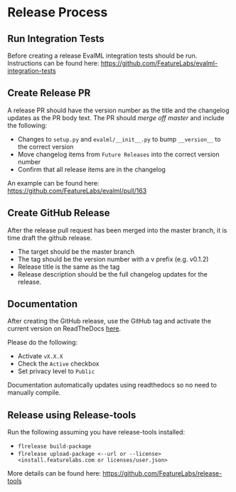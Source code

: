 # Release Process

## Run Integration Tests
Before creating a release EvalML integration tests should be run. Instructions can be found here:
https://github.com/FeatureLabs/evalml-integration-tests

## Create Release PR
A release PR should have the version number as the title and the changelog updates as the PR body text.
The PR should *merge off master* and include the following:
* Changes to `setup.py` and `evalml/__init__.py` to bump `__version__` to the correct version
* Move changelog items from `Future Releases` into the correct version number
* Confirm that all release items are in the changelog

An example can be found here: https://github.com/FeatureLabs/evalml/pull/163

## Create GitHub Release
After the release pull request has been merged into the master branch, it is time draft the github release.
* The target should be the master branch
* The tag should be the version number with a v prefix (e.g. v0.1.2)
* Release title is the same as the tag
* Release description should be the full changelog updates for the release.

## Documentation
After creating the GitHub release, use the GitHub tag and activate the current version on ReadTheDocs [here](https://readthedocs.com/projects/feature-labs-inc-evalml/versions/).

Please do the following:
* Activate `vX.X.X`
* Check the `Active` checkbox
* Set privacy level to `Public`

Documentation automatically updates using readthedocs so no need to manually compile.

## Release using Release-tools
Run the following assuming you have release-tools installed:
* `flrelease build-package`
* `flrelease upload-package <--url or --license> <install.featurelabs.com or licenses/user.json>`

More details can be found here: https://github.com/FeatureLabs/release-tools

